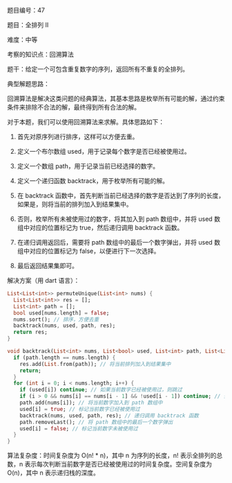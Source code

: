 题目编号：47

题目：全排列 II

难度：中等

考察的知识点：回溯算法

题干：给定一个可包含重复数字的序列，返回所有不重复的全排列。

典型解题思路：

回溯算法是解决这类问题的经典算法，其基本思路是枚举所有可能的解，通过约束条件来排除不合法的解，最终得到所有合法的解。

对于本题，我们可以使用回溯算法来求解。具体思路如下：

1. 首先对原序列进行排序，这样可以方便去重。

2. 定义一个布尔数组 used，用于记录每个数字是否已经被使用过。

3. 定义一个数组 path，用于记录当前已经选择的数字。

4. 定义一个递归函数 backtrack，用于枚举所有可能的解。

5. 在 backtrack 函数中，首先判断当前已经选择的数字是否达到了序列的长度，如果是，则将当前的排列加入到结果集中。

6. 否则，枚举所有未被使用过的数字，将其加入到 path 数组中，并将 used 数组中对应的位置标记为 true，然后递归调用 backtrack 函数。

7. 在递归调用返回后，需要将 path 数组中的最后一个数字弹出，并将 used 数组中对应的位置标记为 false，以便进行下一次选择。

8. 最后返回结果集即可。

解决方案（用 dart 语言）：

```dart
List<List<int>> permuteUnique(List<int> nums) {
  List<List<int>> res = [];
  List<int> path = [];
  bool used[nums.length] = false;
  nums.sort(); // 排序，方便去重
  backtrack(nums, used, path, res);
  return res;
}

void backtrack(List<int> nums, List<bool> used, List<int> path, List<List<int>> res) {
  if (path.length == nums.length) {
    res.add(List.from(path)); // 将当前排列加入到结果集中
    return;
  }
  for (int i = 0; i < nums.length; i++) {
    if (used[i]) continue; // 如果当前数字已经被使用过，则跳过
    if (i > 0 && nums[i] == nums[i - 1] && !used[i - 1]) continue; // 去重
    path.add(nums[i]); // 将当前数字加入到 path 数组中
    used[i] = true; // 标记当前数字已经被使用过
    backtrack(nums, used, path, res); // 递归调用 backtrack 函数
    path.removeLast(); // 将 path 数组中的最后一个数字弹出
    used[i] = false; // 标记当前数字未被使用过
  }
}
```

算法复杂度：时间复杂度为 O(n! * n)，其中 n 为序列的长度，n! 表示全排列的总数，n 表示每次判断当前数字是否已经被使用过的时间复杂度。空间复杂度为 O(n)，其中 n 表示递归栈的深度。